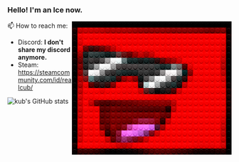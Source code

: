 
### Hello! I'm an Ice now.

<img src="./legofy2.png" width="359" height="300" align="right"/>

📫 How to reach me:
- Discord: **I don't share my discord anymore.**
- Steam: https://steamcommunity.com/id/realcub/

![kub's GitHub stats](https://github-readme-stats.vercel.app/api?username=mindtheice&show_icons=true&theme=synthwave)

